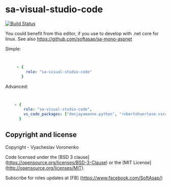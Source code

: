 sa-visual-studio-code
=====================

[![Build Status](https://travis-ci.org/softasap/sa-visual-studio-code.svg?branch=master)](https://travis-ci.org/softasap/sa-visual-studio-code)

You could benefit from this editor, if you use to develop with .net core for linux.
See also  https://github.com/softasap/sa-mono-aspnet



Simple:

```YAML


     - {
         role: "sa-visual-studio-code"
       }

```


Advanced:

```YAML


    - {
        role: "sa-visual-studio-code",
        vs_code_packages: ["donjayamanne.python", "robertohuertasm.vscode-icons", "dbaeumer.vscode-eslint", "dbaeumer.jshint", "eg2.tslint", "EditorConfig.EditorConfig", "ms-vscode.mono-debug", "PeterJausovec.vscode-docker"]        
      }

```



Copyright and license
---------------------

Copyright - Vyacheslav Voronenko

Code licensed under the [BSD 3 clause] (https://opensource.org/licenses/BSD-3-Clause) or the [MIT License] (http://opensource.org/licenses/MIT).

Subscribe for roles updates at [FB] (https://www.facebook.com/SoftAsap/)
